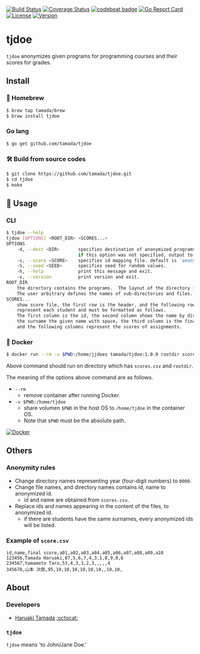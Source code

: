 [![Build Status](https://travis-ci.com/tamada/tjdoe.svg?branch=master)](https://travis-ci.com/tamada/tjdoe)
[![Coverage Status](https://coveralls.io/repos/github/tamada/tjdoe/badge.svg?branch=master)](https://coveralls.io/github/tamada/tjdoe?branch=master)
[![codebeat badge](https://codebeat.co/badges/146e0708-dd30-405c-ae4b-9d1e4c2626e2)](https://codebeat.co/projects/github-com-tamada-tjdoe-master)
[![Go Report Card](https://goreportcard.com/badge/github.com/tamada/tjdoe)](https://goreportcard.com/report/github.com/tamada/tjdoe)
[![License](https://img.shields.io/badge/License-Apache%202.0-blue.svg)](https://github.com/tamada/tjdoe/blob/master/LICENSE)
[![Version](https://img.shields.io/badge/Version-1.0.0-yellowgreen.svg)](https://github.com/tamada/tjdoe/releases/tag/v1.0.0)

# tjdoe

`tjdoe` anonymizes given programs for programming courses and their scores for grades.

## Install

### :beer: Homebrew

```sh
$ brew tap tamada/brew
$ brew install tjdoe
```

### Go lang

```sh
$ go get github.com/tamada/tjdoe
```

### :hammer_and_wrench: Build from source codes

```sh
$ git clone https://github.com/tamada/tjdoe.git
$ cd tjdoe
$ make
```

## :fork_and_knife: Usage

### CLI

```sh
$ tjdoe --help
tjdoe [OPTIONS] <ROOT_DIR> <SCORES...>
OPTIONS
    -d, --dest <DIR>       specifies destination of anonymized programs.
                           if this option was not specified, output to 'dest' directory.
    -s, --score <SCORE>    specifies id mapping file. default is 'anonymized_score.csv'
    -S, --seed <SEED>      specifies seed for random values.
    -h, --help             print this message and exit.
    -v, --version          print version and exit.
ROOT_DIR
    the directory contains the programs.  The layout of the directory is arbitrary.
    The user arbitrary defines the names of sub-directories and files.
SCORES...
    show score file, the first row is the header, and the following rows
    represent each student and must be formatted as follows.
    The first column is the id, the second column shows the name by dividing
    the surname the given name with space, the third column is the final score,
    and the following columns represent the scores of assignments.
```

### :whale: Docker

```sh
$ docker run --rm -v $PWD:/home/jjdoes tamada/tjdoe:1.0.0 rootdir scores.csv...
```

Above command should run on directory which has `scores.csv` and `rootdir`.

The meaning of the options above command are as follows.

* `--rm`
    * remove container after running Docker.
* `-v $PWD:/home/tjdoe`
    * share volumen `$PWD` in the host OS to `/home/tjdoe` in the container OS.
    * Note that `$PWD` must be the absolute path.

[![Docker](https://img.shields.io/badge/docker-tamada%2Ftjdoe%3Alatest-blue?logo=docker&style=social)](https://hub.docker.com/r/tamada/tjdoe)

## Others

### Anonymity rules

* Change directory names representing year (four-digit numbers) to `0000`.
* Change file names, and directory names contains id, name to anonymized id.
    * id and name are obtained from `scores.csv`.
* Replace ids and names appearing in the content of the files, to anonymized id.
    * if there are students have the same surnames, every anonymized ids will be listed.

### Example of `score.csv`

```csv
id,name,final score,a01,a02,a03,a04,a05,a06,a07,a08,a09,a10
123456,Tamada Haruaki,87,5,6,7,4,3,1,8,9,8,6
234567,Yamamoto Taro,53,4,3,3,2,3,,,,,4
345678,山本 次郎,95,10,10,10,10,10,10,,10,10,
```

## About

### Developers

* [Haruaki Tamada](https://tamada.github.io) [:octocat:](https://github.com/tamada)

### `tjdoe`

`tjdoe` means 'to John/Jane Doe.'
